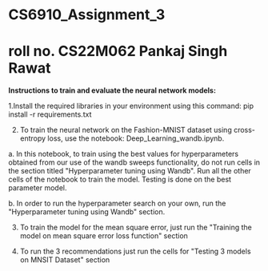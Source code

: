 # CS6910_Assignment_3
# roll no. CS22M062 Pankaj Singh Rawat

**Instructions to train and evaluate the neural network models:**

1.Install the required libraries in your environment using this command:
pip install -r requirements.txt

2. To train the neural network on the Fashion-MNIST dataset using cross-entropy loss, use the notebook: Deep_Learning_wandb.ipynb.

  a. In this notebook, to train using the best values for hyperparameters obtained from our use of the wandb sweeps functionality, do not run cells in the section titled "Hyperparameter tuning using Wandb". Run all the other cells of the notebook to train the model. Testing is done on the best parameter model.
  
  b. In order to run the hyperparameter search on your own, run the "Hyperparameter tuning using Wandb" section.
  
3. To train the model for the mean square error, just run the "Training the model on mean square error loss function" section
 
4. To run the 3 recommendations just run the cells for "Testing 3 models on MNSIT Dataset" section


